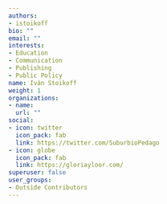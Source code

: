 ```yaml
---
authors:
- istoikoff
bio: ""
email: ""
interests:
- Education
- Communication
- Publishing
- Public Policy
name: Iván Stoikoff
weight: 1
organizations:
- name: 
  url: ""
social:
- icon: twitter
  icon_pack: fab
  link: https://twitter.com/SuburbioPedago
- icon: globe
  icon_pack: fab
  link: https://gloriayloor.com/
superuser: false
user_groups:
- Outside Contributors
---
```

